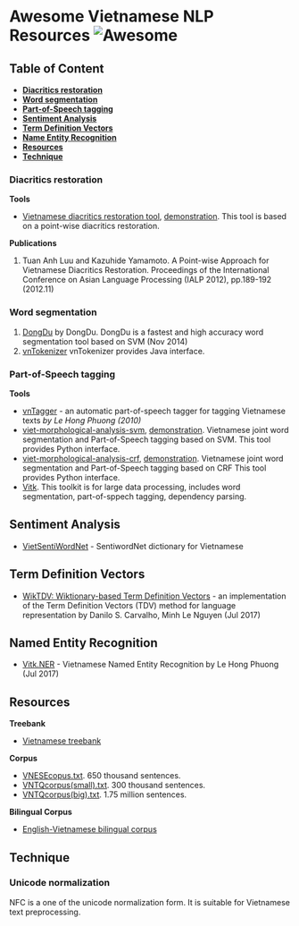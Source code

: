 # Awesome Vietnamese NLP Resources ![Awesome](https://cdn.rawgit.com/sindresorhus/awesome/d7305f38d29fed78fa85652e3a63e154dd8e8829/media/badge.svg)

## Table of Content

* [**Diacritics restoration**](#diacritics-restoration)
* [**Word segmentation**](#word-segmentation)
* [**Part-of-Speech tagging**](#part-of-speech-tagging)
* [**Sentiment Analysis**](#sentiment-analysis)
* [**Term Definition Vectors**](#term-definition-vectors)
* [**Name Entity Recognition**](#name-entity-recognition)
* [**Resources**](#resources)
* [**Technique**](#technique)

### Diacritics restoration

**Tools**

* [Vietnamese diacritics restoration tool](https://github.com/kanjirz50/restore-tonemark), [demonstration](http://160.16.58.116/vietnamese/tone). This tool is based on a point-wise diacritics restoration.

**Publications**

1. Tuan Anh Luu and Kazuhide Yamamoto. A Point-wise Approach for Vietnamese Diacritics Restoration. Proceedings of the International Conference on Asian Language Processing (IALP 2012), pp.189-192 (2012.11)

### Word segmentation

1. [DongDu](https://github.com/rockkhuya/DongDu) by DongDu. DongDu is a fastest and high accuracy word segmentation tool based on SVM (Nov 2014)
2. [vnTokenizer](http://vlsp.hpda.vn:8080/demo/?page=resources) vnTokenizer provides Java interface.

### Part-of-Speech tagging

**Tools**

* [vnTagger](http://vlsp.hpda.vn:8080/demo/?page=resources) - an automatic part-of-speech tagger for tagging Vietnamese texts *by Le Hong Phuong (2010)*
* [viet-morphological-analysis-svm](https://github.com/kanjirz50/viet-morphological-analysis-svm), [demonstration](http://160.16.58.116/vietnamese/morph). Vietnamese joint word segmentation and Part-of-Speech tagging based on SVM. This tool provides Python interface.
* [viet-morphological-analysis-crf](https://github.com/kanjirz50/viet-morphological-analysis-crf), [demonstration](http://160.16.58.116/vietnamese/morph_crf). Vietnamese joint word segmentation and Part-of-Speech tagging based on CRF This tool provides Python interface.
* [Vitk](https://github.com/phuonglh/vn.vitk). This toolkit is for large data processing, includes word segmentation, part-of-sppech tagging, dependency parsing.

## Sentiment Analysis

* [VietSentiWordNet](https://github.com/magizbox/underthesea/wiki/VietSentiWordNet) - SentiwordNet dictionary for Vietnamese

## Term Definition Vectors

* [WikTDV: Wiktionary-based Term Definition Vectors](https://github.com/dscarvalho/tdv) - an implementation of the Term Definition Vectors (TDV) method for language representation by Danilo S. Carvalho, Minh Le Nguyen (Jul 2017)

## Named Entity Recognition

* [Vitk.NER](https://github.com/phuonglh/ai.vitk.ner) - Vietnamese Named Entity Recognition by Le Hong Phuong (Jul 2017)

## Resources

**Treebank**

* [Vietnamese treebank](http://vlsp.hpda.vn:8080/demo/?page=resources)

**Corpus**

* [VNESEcopus.txt](http://vlsp.hpda.vn:8080/demo/?page=resources). 650 thousand sentences.
* [VNTQcorpus(small).txt](http://viet.jnlp.org/download-du-lieu-tu-vung-corpus). 300 thousand sentences.
* [VNTQcorpus(big).txt](http://viet.jnlp.org/download-du-lieu-tu-vung-corpus). 1.75 million sentences.

**Bilingual Corpus**

* [English-Vietnamese bilingual corpus](http://vlsp.hpda.vn:8080/demo/?page=resources)


## Technique

### Unicode normalization
NFC is a one of the unicode normalization form.
It is suitable for Vietnamese text preprocessing.